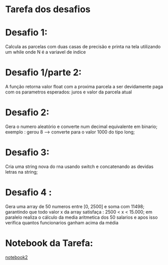 # Tarefa dos desafios

# Desafio 1:
  Calcula as parcelas com duas casas de precisão e printa na tela utilizando um while onde N é a variavel de indice

# Desafio 1/parte 2:
  A função retorna valor float com a proxima parcela a ser devidamente paga com os parametros esperados: juros e valor da parcela atual

# Desafio 2:
Gera o numero aleatório e converte num decimal equivalente em binario; exemplo : gerou 8 --> converte para o valor 1000 do tipo long;

# Desafio 3:
  Cria uma string nova do rna usando switch e concatenando as devidas letras na string;

# Desafio 4 : 
  Gera uma array de 50 numeros entre [0, 2500] e soma com 11498; garantindo que todo valor x da array satisfaça : 2500 < x < 15.000;
  em paralelo realiza o cálculo da media aritmetica dos 50 salarios e apos isso verifica quantos funcionarios ganham acima da média
  
# Notebook da Tarefa:
[notebook2](https://github.com/EnzoFarias4/mc322/blob/main/lab02/notebook/lab02-java-estruturas-ra247067.ipynb)
